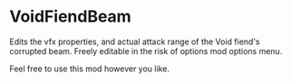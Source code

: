 # VoidFiendBeam

Edits the vfx properties, and actual attack range of the Void fiend's corrupted beam.
Freely editable in the risk of options mod options menu. 


Feel free to use this mod however you like. 
